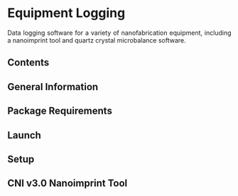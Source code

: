 # Equipment Logging

<div style="text-align: justify" >

Data logging software for a variety of nanofabrication equipment, including a nanoimprint tool and quartz crystal microbalance software.

## Contents

## General Information

## Package Requirements

## Launch

## Setup

## CNI v3.0 Nanoimprint Tool

</div>